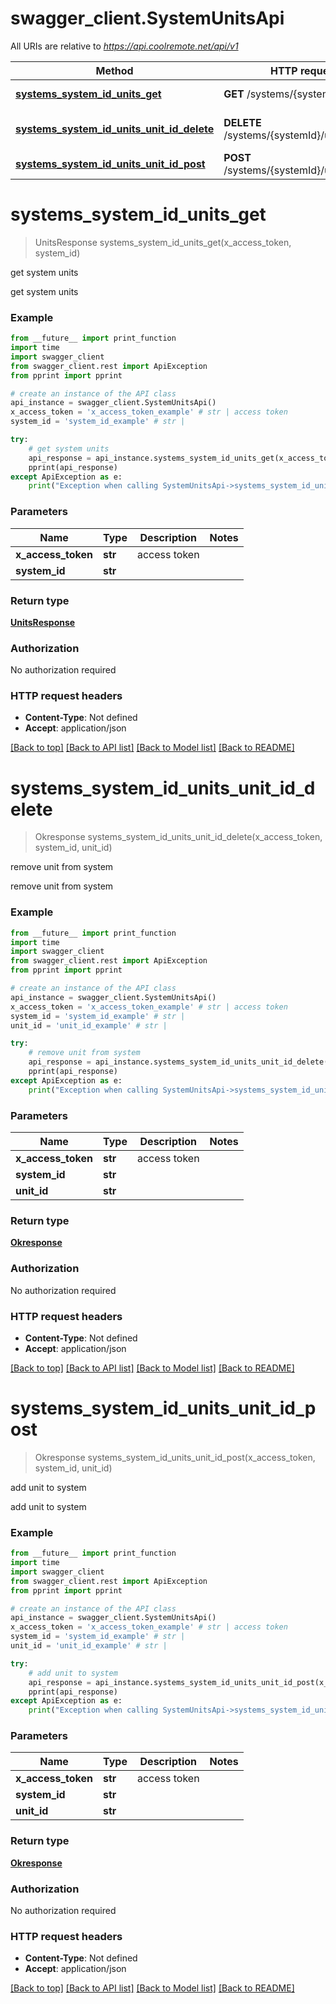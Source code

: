 # swagger_client.SystemUnitsApi

All URIs are relative to *https://api.coolremote.net/api/v1*

Method | HTTP request | Description
------------- | ------------- | -------------
[**systems_system_id_units_get**](SystemUnitsApi.md#systems_system_id_units_get) | **GET** /systems/{systemId}/units | get system units
[**systems_system_id_units_unit_id_delete**](SystemUnitsApi.md#systems_system_id_units_unit_id_delete) | **DELETE** /systems/{systemId}/units/{unitId} | remove unit from system
[**systems_system_id_units_unit_id_post**](SystemUnitsApi.md#systems_system_id_units_unit_id_post) | **POST** /systems/{systemId}/units/{unitId} | add unit to system

# **systems_system_id_units_get**
> UnitsResponse systems_system_id_units_get(x_access_token, system_id)

get system units

get system units

### Example
```python
from __future__ import print_function
import time
import swagger_client
from swagger_client.rest import ApiException
from pprint import pprint

# create an instance of the API class
api_instance = swagger_client.SystemUnitsApi()
x_access_token = 'x_access_token_example' # str | access token
system_id = 'system_id_example' # str | 

try:
    # get system units
    api_response = api_instance.systems_system_id_units_get(x_access_token, system_id)
    pprint(api_response)
except ApiException as e:
    print("Exception when calling SystemUnitsApi->systems_system_id_units_get: %s\n" % e)
```

### Parameters

Name | Type | Description  | Notes
------------- | ------------- | ------------- | -------------
 **x_access_token** | **str**| access token | 
 **system_id** | **str**|  | 

### Return type

[**UnitsResponse**](UnitsResponse.md)

### Authorization

No authorization required

### HTTP request headers

 - **Content-Type**: Not defined
 - **Accept**: application/json

[[Back to top]](#) [[Back to API list]](../README.md#documentation-for-api-endpoints) [[Back to Model list]](../README.md#documentation-for-models) [[Back to README]](../README.md)

# **systems_system_id_units_unit_id_delete**
> Okresponse systems_system_id_units_unit_id_delete(x_access_token, system_id, unit_id)

remove unit from system

remove unit from system

### Example
```python
from __future__ import print_function
import time
import swagger_client
from swagger_client.rest import ApiException
from pprint import pprint

# create an instance of the API class
api_instance = swagger_client.SystemUnitsApi()
x_access_token = 'x_access_token_example' # str | access token
system_id = 'system_id_example' # str | 
unit_id = 'unit_id_example' # str | 

try:
    # remove unit from system
    api_response = api_instance.systems_system_id_units_unit_id_delete(x_access_token, system_id, unit_id)
    pprint(api_response)
except ApiException as e:
    print("Exception when calling SystemUnitsApi->systems_system_id_units_unit_id_delete: %s\n" % e)
```

### Parameters

Name | Type | Description  | Notes
------------- | ------------- | ------------- | -------------
 **x_access_token** | **str**| access token | 
 **system_id** | **str**|  | 
 **unit_id** | **str**|  | 

### Return type

[**Okresponse**](Okresponse.md)

### Authorization

No authorization required

### HTTP request headers

 - **Content-Type**: Not defined
 - **Accept**: application/json

[[Back to top]](#) [[Back to API list]](../README.md#documentation-for-api-endpoints) [[Back to Model list]](../README.md#documentation-for-models) [[Back to README]](../README.md)

# **systems_system_id_units_unit_id_post**
> Okresponse systems_system_id_units_unit_id_post(x_access_token, system_id, unit_id)

add unit to system

add unit to system

### Example
```python
from __future__ import print_function
import time
import swagger_client
from swagger_client.rest import ApiException
from pprint import pprint

# create an instance of the API class
api_instance = swagger_client.SystemUnitsApi()
x_access_token = 'x_access_token_example' # str | access token
system_id = 'system_id_example' # str | 
unit_id = 'unit_id_example' # str | 

try:
    # add unit to system
    api_response = api_instance.systems_system_id_units_unit_id_post(x_access_token, system_id, unit_id)
    pprint(api_response)
except ApiException as e:
    print("Exception when calling SystemUnitsApi->systems_system_id_units_unit_id_post: %s\n" % e)
```

### Parameters

Name | Type | Description  | Notes
------------- | ------------- | ------------- | -------------
 **x_access_token** | **str**| access token | 
 **system_id** | **str**|  | 
 **unit_id** | **str**|  | 

### Return type

[**Okresponse**](Okresponse.md)

### Authorization

No authorization required

### HTTP request headers

 - **Content-Type**: Not defined
 - **Accept**: application/json

[[Back to top]](#) [[Back to API list]](../README.md#documentation-for-api-endpoints) [[Back to Model list]](../README.md#documentation-for-models) [[Back to README]](../README.md)

